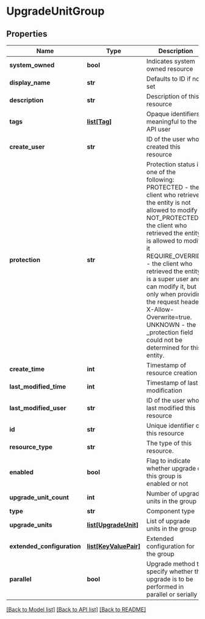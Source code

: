 # UpgradeUnitGroup

## Properties
Name | Type | Description | Notes
------------ | ------------- | ------------- | -------------
**system_owned** | **bool** | Indicates system owned resource | [optional] 
**display_name** | **str** | Defaults to ID if not set | [optional] 
**description** | **str** | Description of this resource | [optional] 
**tags** | [**list[Tag]**](Tag.md) | Opaque identifiers meaningful to the API user | [optional] 
**create_user** | **str** | ID of the user who created this resource | [optional] 
**protection** | **str** | Protection status is one of the following: PROTECTED - the client who retrieved the entity is not allowed             to modify it. NOT_PROTECTED - the client who retrieved the entity is allowed                 to modify it REQUIRE_OVERRIDE - the client who retrieved the entity is a super                    user and can modify it, but only when providing                    the request header X-Allow-Overwrite&#x3D;true. UNKNOWN - the _protection field could not be determined for this           entity.  | [optional] 
**create_time** | **int** | Timestamp of resource creation | [optional] 
**last_modified_time** | **int** | Timestamp of last modification | [optional] 
**last_modified_user** | **str** | ID of the user who last modified this resource | [optional] 
**id** | **str** | Unique identifier of this resource | [optional] 
**resource_type** | **str** | The type of this resource. | [optional] 
**enabled** | **bool** | Flag to indicate whether upgrade of this group is enabled or not | [optional] [default to True]
**upgrade_unit_count** | **int** | Number of upgrade units in the group | [optional] 
**type** | **str** | Component type | 
**upgrade_units** | [**list[UpgradeUnit]**](UpgradeUnit.md) | List of upgrade units in the group | [optional] 
**extended_configuration** | [**list[KeyValuePair]**](KeyValuePair.md) | Extended configuration for the group | [optional] 
**parallel** | **bool** | Upgrade method to specify whether the upgrade is to be performed in parallel or serially | [optional] [default to True]

[[Back to Model list]](../README.md#documentation-for-models) [[Back to API list]](../README.md#documentation-for-api-endpoints) [[Back to README]](../README.md)

